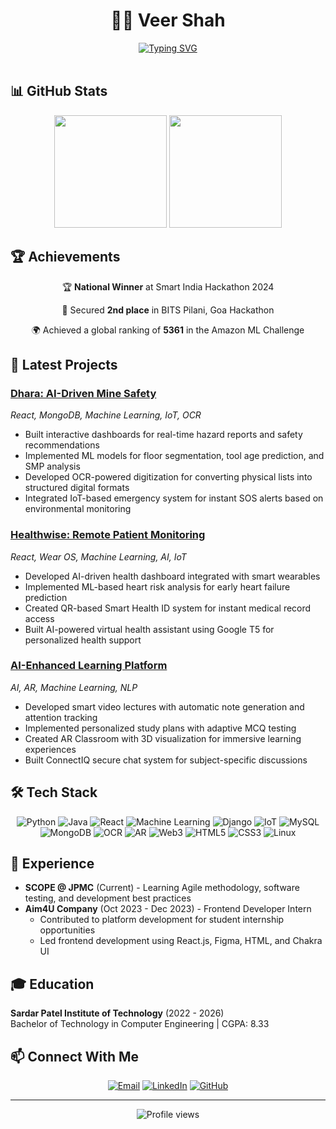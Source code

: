 # <div align="center">👨‍💻 Veer Shah</div>
<div align="center">
  <a href="https://git.io/typing-svg">
    <img src="https://readme-typing-svg.herokuapp.com?font=Fira+Code&size=22&pause=1000&color=2E97F7&center=true&vCenter=true&width=435&lines=AI%2FML+Enthusiast;IoT+Developer;Full+Stack+Developer;Computer+Vision+Enthusiast" alt="Typing SVG" />
  </a>
</div>
<br>

## 📊 GitHub Stats
<div align="center">
  <img height="180em" src="https://github-readme-stats.vercel.app/api/top-langs/?username=veershah04&layout=compact&theme=tokyonight" />
  <img height="180em" src="https://github-readme-streak-stats.herokuapp.com/?user=veershah04&theme=tokyonight" />
</div>

## 🏆 Achievements
<div align="center">
  
  🏆 **National Winner** at Smart India Hackathon 2024
  
  🥈 Secured **2nd place** in BITS Pilani, Goa Hackathon
  
  🌍 Achieved a global ranking of **5361** in the Amazon ML Challenge
</div>

## 🚀 Latest Projects

### [Dhara: AI-Driven Mine Safety](https://github.com/veershah04/dhara)
*React, MongoDB, Machine Learning, IoT, OCR*
- Built interactive dashboards for real-time hazard reports and safety recommendations
- Implemented ML models for floor segmentation, tool age prediction, and SMP analysis
- Developed OCR-powered digitization for converting physical lists into structured digital formats
- Integrated IoT-based emergency system for instant SOS alerts based on environmental monitoring

### [Healthwise: Remote Patient Monitoring](https://github.com/veershah04/healthwise)
*React, Wear OS, Machine Learning, AI, IoT*
- Developed AI-driven health dashboard integrated with smart wearables
- Implemented ML-based heart risk analysis for early heart failure prediction
- Created QR-based Smart Health ID system for instant medical record access
- Built AI-powered virtual health assistant using Google T5 for personalized health support

### [AI-Enhanced Learning Platform](https://github.com/veershah04/ai-learning)
*AI, AR, Machine Learning, NLP*
- Developed smart video lectures with automatic note generation and attention tracking
- Implemented personalized study plans with adaptive MCQ testing
- Created AR Classroom with 3D visualization for immersive learning experiences
- Built ConnectIQ secure chat system for subject-specific discussions

## 🛠️ Tech Stack
<div align="center">
  
  ![Python](https://img.shields.io/badge/-Python-3776AB?style=flat-square&logo=python&logoColor=white)
  ![Java](https://img.shields.io/badge/-Java-007396?style=flat-square&logo=java&logoColor=white)
  ![React](https://img.shields.io/badge/-React-61DAFB?style=flat-square&logo=react&logoColor=black)
  ![Machine Learning](https://img.shields.io/badge/-Machine%20Learning-FF6F00?style=flat-square&logo=tensorflow&logoColor=white)
  ![Django](https://img.shields.io/badge/-Django-092E20?style=flat-square&logo=django&logoColor=white)
  ![IoT](https://img.shields.io/badge/-IoT-3C9AD6?style=flat-square&logo=arduino&logoColor=white)
  ![MySQL](https://img.shields.io/badge/-MySQL-4479A1?style=flat-square&logo=mysql&logoColor=white)
  ![MongoDB](https://img.shields.io/badge/-MongoDB-47A248?style=flat-square&logo=mongodb&logoColor=white)
  ![OCR](https://img.shields.io/badge/-OCR-0078D4?style=flat-square&logo=microsoft-azure&logoColor=white)
  ![AR](https://img.shields.io/badge/-AR-FF4154?style=flat-square&logo=unity&logoColor=white)
  ![Web3](https://img.shields.io/badge/-Web3-F16822?style=flat-square&logo=ethereum&logoColor=white)
  ![HTML5](https://img.shields.io/badge/-HTML5-E34F26?style=flat-square&logo=html5&logoColor=white)
  ![CSS3](https://img.shields.io/badge/-CSS3-1572B6?style=flat-square&logo=css3&logoColor=white)
  ![Linux](https://img.shields.io/badge/-Linux-FCC624?style=flat-square&logo=linux&logoColor=black)
</div>

## 💼 Experience
- **SCOPE @ JPMC** (Current) - Learning Agile methodology, software testing, and development best practices
- **Aim4U Company** (Oct 2023 - Dec 2023) - Frontend Developer Intern
  - Contributed to platform development for student internship opportunities
  - Led frontend development using React.js, Figma, HTML, and Chakra UI

## 🎓 Education
**Sardar Patel Institute of Technology** (2022 - 2026)  
Bachelor of Technology in Computer Engineering | CGPA: 8.33

## 📫 Connect With Me
<div align="center">
  
  [![Email](https://img.shields.io/badge/Email-sveershah04%40gmail.com-red?style=for-the-badge&logo=gmail)](mailto:sveershah04@gmail.com)
  [![LinkedIn](https://img.shields.io/badge/LinkedIn-Veer_Shah-blue?style=for-the-badge&logo=linkedin)](https://www.linkedin.com/in/veershah04/)
  [![GitHub](https://img.shields.io/badge/GitHub-veershah04-black?style=for-the-badge&logo=github)](https://github.com/veershah04)
  
</div>

---
<div align="center">
  <img src="https://komarev.com/ghpvc/?username=veershah04&color=brightgreen&style=flat-square" alt="Profile views" />
</div>
